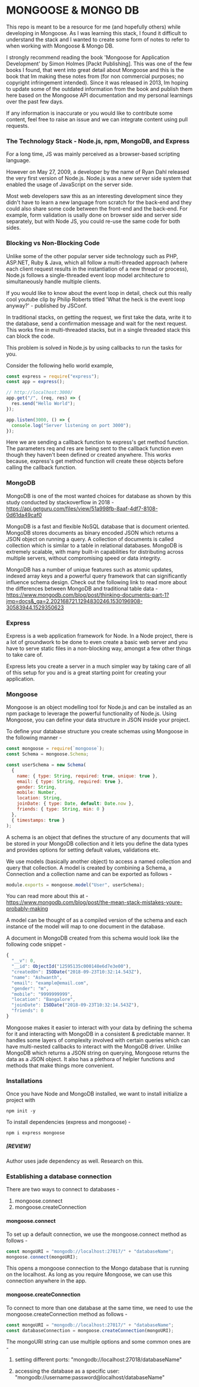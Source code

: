 # MONGOOSE & MONGO DB

This repo is meant to be a resource for me (and hopefully others) while developing in Mongoose.
As I was learning this stack, I found it difficult to understand the stack and I wanted to create some form of notes to refer to when working with Mongoose & Mongo DB.

I strongly recommend reading the book 'Mongoose for Application Development' by Simon Holmes [Packt Publishing]. This was one of the few books I found, that went into great detail about Mongoose and this is the book that Im making these notes from (for non commercial purposes; no copyright infringement intended). Since it was released in 2013, Im hoping to update some of the outdated information from the book and publish them here based on the Mongoose API documentation and my personal learnings over the past few days.

If any information is inaccurate or you would like to contribute some content, feel free to raise an issue and we can integrate content using pull requests.

### The Technology Stack - Node.js, npm, MongoDB, and Express

For a long time, JS was mainly perceived as a browser-based scripting language.

However on May 27, 2009, a developer by the name of Ryan Dahl released the very first version of Node.js.
Node.js was a new server side system that enabled the usage of JavaScript on the server side.

Most web developers saw this as an interesting development since they didn't have to learn a new language from scratch for the back-end and they could also share some code between the front-end and the back-end. For example, form validation is usally done on browser side and server side separately, but with Node JS, you could re-use the same code for both sides.

### Blocking vs Non-Blocking Code

Unlike some of the other popular server side technology such as PHP, ASP.NET, Ruby & Java, which all follow a multi-threaded approach (where each client request results in the instantiation of a new thread or process), Node.js follows a single-threaded event loop model architecture to simultaneously handle multiple clients.

If you would like to know about the event loop in detail, check out this really cool youtube clip by Philip Roberts titled 'What the heck is the event loop anyway?' - published by JSConf.

In traditional stacks, on getting the request, we first take the data, write it to the database, send a confirmation message and wait for the next request. This works fine in multi-threaded stacks, but in a single threaded stack this can block the code.

This problem is solved in Node.js by using callbacks to run the tasks for you.

Consider the following hello world example,

```javascript
const express = require("express");
const app = express();

// http://localhost:3000/
app.get("/", (req, res) => {
  res.send("Hello World");
});

app.listen(3000, () => {
  console.log("Server listening on port 3000");
});
```

Here we are sending a callback function to express's get method function. The parameters req and res are being sent to the callback function even though they haven't been defined or created anywhere. This works because, express's get method function will create these objects before calling the callback function.

### MongoDB

MongoDB is one of the most wanted choices for database as shown by this study conducted by stackoverflow in 2018 -
https://api.getguru.com/files/view/51a998fb-8aaf-4df7-8108-0d61da49caf0

MongoDB is a fast and flexible NoSQL database that is document oriented. MongoDB stores documents as binary encoded JSON which returns a JSON object on running a query.
A collection of documents is called collection which is similar to a table in relational databases. MongoDB is extremely scalable, with many built-in capabilities for distributing across multiple servers, without compromising speed or data integrity.

MongoDB has a number of unique features such as atomic updates, indexed array keys and a powerful query framework that can significantly influence schema design. Check out the following link to read more about the differences between MongoDB and traditional table data -
https://www.mongodb.com/blog/post/thinking-documents-part-1?jmp=docs&_ga=2.202168721.1294830246.1530196908-30583944.1529350623

### Express

Express is a web application framework for Node. In a Node project, there is a lot of groundwork to be done to even create a basic web server and you have to serve static files in a non-blocking way, amongst a few other things to take care of.

Express lets you create a server in a much simpler way by taking care of all of this setup for you and is a great starting point for creating your application.

### Mongoose

Mongoose is an object modelling tool for Node.js and can be installed as an npm package to leverage the powerful functionality of Node.js. Using Mongoose, you can define your data structure in JSON inside your project.

To define your database structure you create schemas using Mongoose in the following manner -

```javascript
const mongoose = require(`mongoose`);
const Schema = mongoose.Schema;

const userSchema = new Schema(
  {
    name: { type: String, required: true, unique: true },
    email: { type: String, required: true },
    gender: String,
    mobile: Number,
    location: String,
    joinDate: { type: Date, default: Date.now },
    friends: { type: String, min: 0 }
  },
  { timestamps: true }
);
```

A schema is an object that defines the structure of any documents that will be stored in your MongoDB collection and it lets you define the data types and provides options for setting default values, validations etc.

We use models (basically another object) to access a named collection and query that collection. A model is created by combining a Schema, a Connection and a collection name and can be exported as follows -

```javascript
module.exports = mongoose.model("User", userSchema);
```

You can read more about this at -
https://www.mongodb.com/blog/post/the-mean-stack-mistakes-youre-probably-making

A model can be thought of as a compiled version of the schema and each instance of the model will map to one document in the database.

A document in MongoDB created from this schema would look like the following code snippet -

```javascript
{
  "__v": 0,
  "__id": ObjectId("12595135c000148e6d7e3e00"),
  "createdOn": ISODate("2018-09-23T10:32:14.543Z"),
  "name": "Ashwanth",
  "email": "example@email.com",
  "gender": "m",
  "mobile": "9999999999",
  "location": "Bangalore",
  "joinDate": ISODate("2018-09-23T10:32:14.543Z"),
  "friends": 0
}
```

Mongoose makes it easier to interact with your data by defining the schema for it and interacting with MongoDB in a consistent & predictable manner. It handles some layers of complexity involved with certain queries which can have multi-nested callbacks to interact with the MongoDB driver.
Unlike MongoDB which returns a JSON string on querying, Mongoose returns the data as a JSON object. It also has a plethora of helpler functions and methods that make things more convenient.

### Installations

Once you have Node and MongoDB installed, we want to install initialize a project with

```
npm init -y
```

To install dependencies (express and mongoose) -

```
npm i express mongoose
```

##### [REVIEW]

Author uses jade dependency as well. Research on this.

### Establishing a database connection

There are two ways to connect to databases -

1. mongoose.connect
2. mongoose.createConnection

#### mongoose.connect

To set up a default connection, we use the mongoose.connect method as follows -

```javascript
const mongoURI = "mongodb://localhost:27017/" + "databaseName";
mongoose.connect(mongoURI);
```

This opens a mongoose connection to the Mongo database that is running on the localhost. As long as you require Mongoose, we can use this connection anywhere in the app.

#### mongoose.createConnection

To connect to more than one database at the same time, we need to use the mongoose.createConnection method as follows -

```javascript
const mongoURI = "mongodb://localhost:27017/" + "databaseName";
const databaseConnection = mongoose.createConnection(mongoURI);
```

The mongoURI string can use multiple options and some common ones are -

1. setting different ports:
   "mongodb://localhost:27018/databaseName"

2. accessing the database as a specific user:
   "mongodb://username:password@localhost/databaseName"
